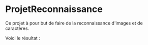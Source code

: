 # ProjetReconnaissance
Ce projet à pour but de faire de la reconnaissance d'images et de caractères. 

Voici le résultat : 
